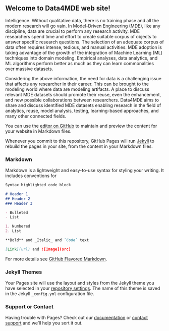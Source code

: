 ## Welcome to Data4MDE web site!

Intelligence. Without qualitative data, there is no training phase and all the modern research will go vain. 
In Model-Driven Engineering (MDE), like any discipline, data are crucial to perform any research activity. MDE researchers spend time and effort to create suitable corpus of objects to answer specific research questions. The selection of an adequate corpus of data often requires intense, tedious, and manual activities. 
MDE adoption is taking advantage of the growth of the integration of Machine Learning (ML) techniques into domain modeling. 
Empirical analyses, data analytics, and ML algorithms perform better as much as they can learn commonalities over massive datasets.

Considering the above information, the need for data is a challenging issue that affects any researcher in their career. This can be brought to the modeling world where data are modeling artifacts.
A place to discuss relevant MDE datasets should promote their reuse, even the enhancement, and new possible collaborations between researchers. 
Data4MDE aims to share and discuss identified MDE datasets enabling research in the field of analytics, reuse, model analysis, testing, learning-based approaches, and many other connected fields.


You can use the [editor on GitHub](https://github.com/md2manoppello/Data4MDE/edit/master/index.md) to maintain and preview the content for your website in Markdown files.

Whenever you commit to this repository, GitHub Pages will run [Jekyll](https://jekyllrb.com/) to rebuild the pages in your site, from the content in your Markdown files.

### Markdown

Markdown is a lightweight and easy-to-use syntax for styling your writing. It includes conventions for

```markdown
Syntax highlighted code block

# Header 1
## Header 2
### Header 3

- Bulleted
- List

1. Numbered
2. List

**Bold** and _Italic_ and `Code` text

[Link](url) and ![Image](src)
```

For more details see [GitHub Flavored Markdown](https://guides.github.com/features/mastering-markdown/).

### Jekyll Themes

Your Pages site will use the layout and styles from the Jekyll theme you have selected in your [repository settings](https://github.com/md2manoppello/Data4MDE/settings). The name of this theme is saved in the Jekyll `_config.yml` configuration file.

### Support or Contact

Having trouble with Pages? Check out our [documentation](https://help.github.com/categories/github-pages-basics/) or [contact support](https://github.com/contact) and we’ll help you sort it out.
